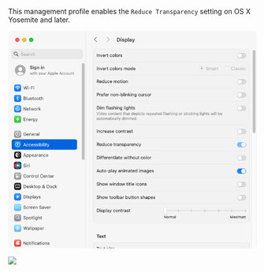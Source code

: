 This management profile enables the `Reduce Transparency` setting on OS X Yosemite and later.

![](readme_images/ReduceTransparency1.png)

![](readme_images/ReduceTransparency2.png)
